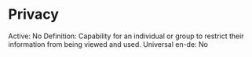 # Privacy

Active: No
Definition: Capability for an individual or group to restrict their information from being viewed and used.
Universal en-de: No